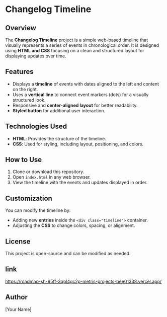# Changelog Timeline

## Overview
The **Changelog Timeline** project is a simple web-based timeline that visually represents a series of events in chronological order. It is designed using **HTML and CSS** focusing on a clean and structured layout for displaying updates over time.

## Features
- Displays a **timeline** of events with dates aligned to the left and content on the right.
- Uses a **vertical line** to connect event markers (dots) for a visually structured look.
- Responsive and **center-aligned layout** for better readability.
- **Styled button** for additional user interaction.

## Technologies Used
- **HTML**: Provides the structure of the timeline.
- **CSS**: Used for styling, including layout, positioning, and colors.


## How to Use
1. Clone or download this repository.
2. Open `index.html` in any web browser.
3. View the timeline with the events and updates displayed in order.

## Customization
You can modify the timeline by:
- Adding new **entries** inside the `<div class="timeline">` container.
- Adjusting the **CSS** to change colors, spacing, or alignment.

## License
This project is open-source and can be modified as needed.

## link
https://roadmap-sh-95ff-3qpl4gc2p-metris-projects-bee01338.vercel.app/

## Author
[Your Name]

